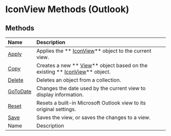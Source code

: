 
# IconView Methods (Outlook)

## Methods



|**Name**|**Description**|
|:-----|:-----|
| [Apply](ddf036e9-ca69-9ade-05bd-c58d52f5c610.md)|Applies the  ** [IconView](dc2efa6c-4752-f713-f77e-378036f358dc.md)** object to the current view.|
| [Copy](aa0c2905-766b-55d7-db32-07caffd03815.md)|Creates a new  ** [View](41c8d149-9912-1685-4c8b-3c849cc6f1ed.md)** object based on the existing ** [IconView](dc2efa6c-4752-f713-f77e-378036f358dc.md)** object.|
| [Delete](fa5ea9eb-3eb9-6617-d4e4-76b06e6dfa96.md)|Deletes an object from a collection.|
| [GoToDate](aef21294-fddd-0dac-fdf1-262e7f28623b.md)|Changes the date used by the current view to display information.|
| [Reset](0cb48612-db32-19e4-1478-694898775752.md)|Resets a built-in Microsoft Outlook view to its original settings.|
| [Save](a3fbd05c-c6f8-b387-d0fd-436c4c1ecc1e.md)|Saves the view, or saves the changes to a view.|
|Name|Description|
